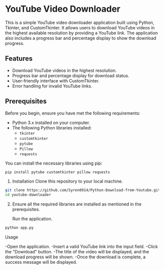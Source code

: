 # YouTube Video Downloader

This is a simple YouTube video downloader application built using Python, Tkinter, and CustomTkinter. It allows users to download YouTube videos in the highest available resolution by providing a YouTube link. The application also includes a progress bar and percentage display to show the download progress.

## Features

- Download YouTube videos in the highest resolution.
- Progress bar and percentage display for download status.
- User-friendly interface with CustomTkinter.
- Error handling for invalid YouTube links.

## Prerequisites

Before you begin, ensure you have met the following requirements:

- Python 3.x installed on your computer.
- The following Python libraries installed:
  - `tkinter`
  - `customtkinter`
  - `pytube`
  - `Pillow`
  - `requests`

You can install the necessary libraries using pip:

```bash
pip install pytube customtkinter pillow requests
```



1. Installation
   Clone this repository to your local machine.

```bash
git clone https://github.com/Syren0914/Python-Download-from-Youtube.git
cd youtube-downloader
```

2. Ensure all the required libraries are installed as mentioned in the prerequisites.

   Run the application.
```bash
python app.py
```

Usage

  -Open the application.
  -Insert a valid YouTube link into the input field.
  -Click the "Download" button.
  -The title of the video will be displayed, and the download progress will be shown.
  -Once the download is complete, a success message will be displayed.

